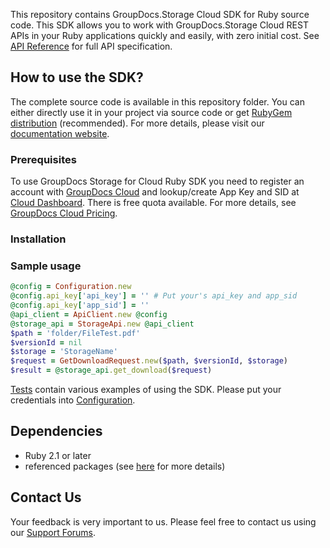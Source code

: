 This repository contains GroupDocs.Storage Cloud SDK for Ruby source code. This SDK allows you to work with GroupDocs.Storage Cloud REST APIs in your Ruby applications quickly and easily, with zero initial cost.
See [API Reference](https://apireference.groupdocs.cloud/storage/) for full API specification.

## How to use the SDK?
The complete source code is available in this repository folder. You can either directly use it in your project via source code or get [RubyGem distribution](https://rubygems.org/gems/groupdocs_storage_cloud) (recommended). For more details, please visit our [documentation website](https://docs.groupdocs.cloud/display/storagecloud/Available+SDKs).

### Prerequisites

To use GroupDocs Storage for Cloud Ruby SDK you need to register an account with [GroupDocs Cloud](https://www.groupdocs.cloud/) and lookup/create App Key and SID at [Cloud Dashboard](https://dashboard.groupdocs.cloud/#/apps). There is free quota available. For more details, see [GroupDocs Cloud Pricing](https://purchase.groupdocs.cloud/pricing).

### Installation


### Sample usage
```ruby
@config = Configuration.new
@config.api_key['api_key'] = '' # Put your's api_key and app_sid
@config.api_key['app_sid'] = ''
@api_client = ApiClient.new @config
@storage_api = StorageApi.new @api_client
$path = 'folder/FileTest.pdf'
$versionId = nil
$storage = 'StorageName'
$request = GetDownloadRequest.new($path, $versionId, $storage)
$result = @storage_api.get_download($request)
```
      
[Tests](tests/) contain various examples of using the SDK.
Please put your credentials into [Configuration](lib/GroupDocs/Storage/configuration.rb).

## Dependencies
- Ruby 2.1 or later
- referenced packages (see [here](Gemfile) for more details)

## Contact Us
Your feedback is very important to us. Please feel free to contact us using our [Support Forums](https://forum.groupdocs.cloud/c/storage).
